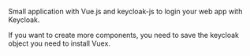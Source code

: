 Small application with Vue.js and keycloak-js to login your web app with Keycloak.

If you want to create more components, you need to save the keycloak object you need to install Vuex.